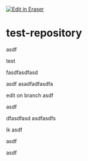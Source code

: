 <p><a target="_blank" href="https://app.eraser.io/workspace/N1i64A33OjMyiXIBkUxQ" id="edit-in-eraser-github-link"><img alt="Edit in Eraser" src="https://firebasestorage.googleapis.com/v0/b/second-petal-295822.appspot.com/o/images%2Fgithub%2FOpen%20in%20Eraser.svg?alt=media&amp;token=968381c8-a7e7-472a-8ed6-4a6626da5501"></a></p>

# test-repository
asdf

test

fasdfasdfasd

asdf
asadfadfasdfa

edit on branch
asdf

asdf

dfasdfasd
asdfasdfs

ik
asdf

asdf

asdf


<!--- Eraser file: https://app.eraser.io/workspace/N1i64A33OjMyiXIBkUxQ --->